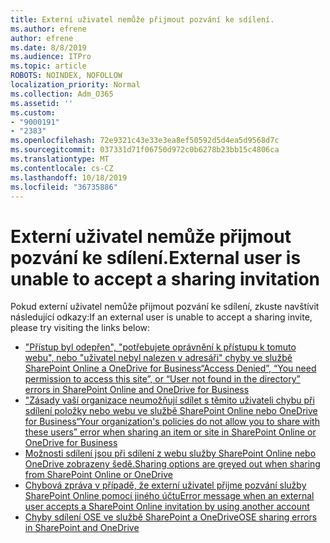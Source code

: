 ```yaml
---
title: Externí uživatel nemůže přijmout pozvání ke sdílení.
ms.author: efrene
author: efrene
ms.date: 8/8/2019
ms.audience: ITPro
ms.topic: article
ROBOTS: NOINDEX, NOFOLLOW
localization_priority: Normal
ms.collection: Adm_O365
ms.assetid: ''
ms.custom:
- "9000191"
- "2383"
ms.openlocfilehash: 72e9321c43e33e3ea8ef50592d5d4ea5d9568d7c
ms.sourcegitcommit: 037331d71f06750d972c0b6278b23bb15c4806ca
ms.translationtype: MT
ms.contentlocale: cs-CZ
ms.lasthandoff: 10/18/2019
ms.locfileid: "36735886"
---
```

# <a name="external-user-is-unable-to-accept-a-sharing-invitation"></a><span data-ttu-id="fe758-102">Externí uživatel nemůže přijmout pozvání ke sdílení.</span><span class="sxs-lookup"><span data-stu-id="fe758-102">External user is unable to accept a sharing invitation</span></span>

<span data-ttu-id="fe758-103">Pokud externí uživatel nemůže přijmout pozvání ke sdílení, zkuste navštívit následující odkazy:</span><span class="sxs-lookup"><span data-stu-id="fe758-103">If an external user is unable to accept a sharing invite, please try visiting the links below:</span></span> 

- [<span data-ttu-id="fe758-104">"Přístup byl odepřen", "potřebujete oprávnění k přístupu k tomuto webu", nebo "uživatel nebyl nalezen v adresáři" chyby ve službě SharePoint Online a OneDrive for Business</span><span class="sxs-lookup"><span data-stu-id="fe758-104">“Access Denied”, “You need permission to access this site”, or “User not found in the directory” errors in SharePoint Online and OneDrive for Business</span></span>](https://docs.microsoft.com/sharepoint/support/administration/access-denied-or-need-permission-error-sharepoint-online-or-onedrive-for-business)
- [<span data-ttu-id="fe758-105">"Zásady vaší organizace neumožňují sdílet s těmito uživateli chybu při sdílení položky nebo webu ve službě SharePoint Online nebo OneDrive for Business</span><span class="sxs-lookup"><span data-stu-id="fe758-105">“Your organization's policies do not allow you to share with these users” error when sharing an item or site in SharePoint Online or OneDrive for Business</span></span>](https://docs.microsoft.com/sharepoint/support/administration/organization-policies-do-not-allow-you-to-share-with-users-error)
- [<span data-ttu-id="fe758-106">Možnosti sdílení jsou při sdílení z webu služby SharePoint Online nebo OneDrive zobrazeny šedě.</span><span class="sxs-lookup"><span data-stu-id="fe758-106">Sharing options are greyed out when sharing from SharePoint Online or OneDrive</span></span>](https://docs.microsoft.com/sharepoint/support/administration/sharing-options-grayed-out-when-sharing-from-sharepoint-online-or-onedrive)
- [<span data-ttu-id="fe758-107">Chybová zpráva v případě, že externí uživatel přijme pozvání služby SharePoint Online pomocí jiného účtu</span><span class="sxs-lookup"><span data-stu-id="fe758-107">Error message when an external user accepts a SharePoint Online invitation by using another account</span></span>](https://docs.microsoft.com/sharepoint/support/sharing-and-permissions/error-when-external-user-accepts-an-invitation-by-using-another-account)
- [<span data-ttu-id="fe758-108">Chyby sdílení OSE ve službě SharePoint a OneDrive</span><span class="sxs-lookup"><span data-stu-id="fe758-108">OSE sharing errors in SharePoint and OneDrive</span></span>](https://docs.microsoft.com/sharepoint/sharepoint-onedrive-error-message)




